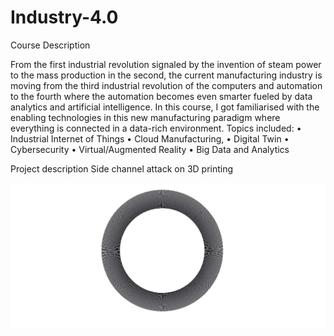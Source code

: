 # Industry-4.0

Course Description

From the first industrial revolution signaled by the invention of steam power to the mass production in the second, the current manufacturing industry is moving from the third industrial revolution of the computers and automation to the fourth where the automation becomes even smarter fueled by data analytics and artificial intelligence. In this course, I got familiarised with the enabling technologies in this new manufacturing paradigm where everything is connected in a data-rich environment. Topics included:
• Industrial Internet of Things
• Cloud Manufacturing,
• Digital Twin
• Cybersecurity
• Virtual/Augmented Reality
• Big Data and Analytics


Project description
Side channel attack on 3D printing



[![Side channel attack on 3d printers](https://github.com/Sangram-Rout/Industry-4.0/blob/main/360.JPG)](https://vimeo.com/538492357)

